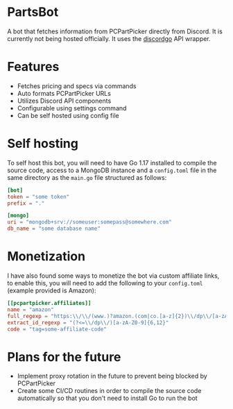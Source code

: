 # PartsBot

A bot that fetches information from PCPartPicker directly from Discord. It is currently not being hosted officially. It uses the [discordgo](https://github.com/bwmarrin/discordgo) API wrapper.

# Features
- Fetches pricing and specs via commands
- Auto formats PCPartPicker URLs
- Utilizes Discord API components
- Configurable using settings command
- Can be self hosted using config file

# Self hosting
To self host this bot, you will need to have Go 1.17 installed to compile the source code, access to a MongoDB instance and a `config.toml` file in the same directory as the `main.go` file structured as follows:
```toml
[bot]
token = "some token"
prefix = "."

[mongo]
uri = "mongodb+srv://someuser:somepass@somewhere.com"
db_name = "some database name"
```

# Monetization
I have also found some ways to monetize the bot via custom affiliate links, to enable this, you will need to add the following to your `config.toml` (example provided is Amazon):
```toml
[[pcpartpicker.affiliates]]
name = "amazon"
full_regexp = "https:\\/\\/(www.)?amazon.(com|co.[a-z]{2})\\/dp\\/[a-zA-Z0-9]{6,12}"
extract_id_regexp = "(?<=\\/dp\\/)[a-zA-Z0-9]{6,12}"
code = "tag=some-affiliate-code"
```
# Plans for the future
- Implement proxy rotation in the future to prevent being blocked by PCPartPicker
- Create some CI/CD routines in order to compile the source code automatically so that you don't need to install Go to run the bot